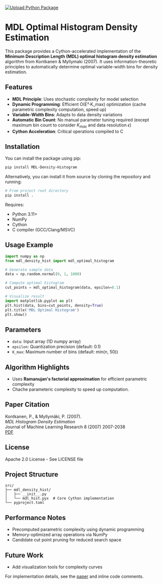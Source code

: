 [![Upload Python Package](https://github.com/MrTarantoga/MDL-Density-Histogram/actions/workflows/python-publish.yml/badge.svg?event=release)](https://github.com/MrTarantoga/MDL-Density-Histogram/actions/workflows/python-publish.yml)

# MDL Optimal Histogram Density Estimation

This package provides a Cython-accelerated implementation of the **Minimum Description Length (MDL) optimal histogram density estimation** algorithm from Kontkanen & Myllymaki (2007). It uses information-theoretic principles to automatically determine optimal variable-width bins for density estimation.

## Features
- **MDL Principle**: Uses stochastic complexity for model selection
- **Dynamic Programming**: Efficient O(E²·K_max) optimization (cache parametric complexity computation, speed up)
- **Variable-Width Bins**: Adapts to data density variations
- **Automatic Bin Count**: No manual parameter tuning required (except maximum bin count to consider $K_{max}$ and data resolution $\epsilon$)
- **Cython Acceleration**: Critical operations compiled to C

## Installation
You can install the package using pip:
```bash
pip install MDL-Density-Histogram
```
Alternatively, you can install it from source by cloning the repository and running:
```bash
# From project root directory
pip install .
```

Requires:
- Python 3.11+
- NumPy
- Cython
- C compiler (GCC/Clang/MSVC)

## Usage Example
```python
import numpy as np
from mdl_density_hist import mdl_optimal_histogram

# Generate sample data
data = np.random.normal(0, 1, 1000)

# Compute optimal histogram
cut_points = mdl_optimal_histogram(data, epsilon=0.1)

# Visualize result
import matplotlib.pyplot as plt
plt.hist(data, bins=cut_points, density=True)
plt.title('MDL Optimal Histogram')
plt.show()
```

## Parameters
- `data`: Input array (1D numpy array)
- `epsilon`: Quantization precision (default: 0.1)
- `K_max`: Maximum number of bins (default: min(n, 50))

## Algorithm Highlights
- Uses **Ramanujan's factorial approximation** for efficient parametric complexity
- Chache parameteric complexity to speed up computation.

## Paper Citation
Kontkanen, P., & Myllymäki, P. (2007).  
*MDL Histogram Density Estimation*  
Journal of Machine Learning Research 8 (2007) 2007-2038  
[PDF](https://proceedings.mlr.press/v2/kontkanen07a/kontkanen07a.pdf)

## License
Apache 2.0 License - See LICENSE file

## Project Structure
```
src/
├── mdl_density_hist/
│   ├── __init__.py
│   └── mdl_hist.pyx  # Core Cython implementation
└── pyproject.toml
```

## Performance Notes
- Precomputed parametric complexity using dynamic programming
- Memory-optimized array operations via NumPy
- Candidate cut point pruning for reduced search space

## Future Work
- Add visualization tools for complexity curves

For implementation details, see the [paper](https://proceedings.mlr.press/v2/kontkanen07a/kontkanen07a.pdf) and inline code comments.
